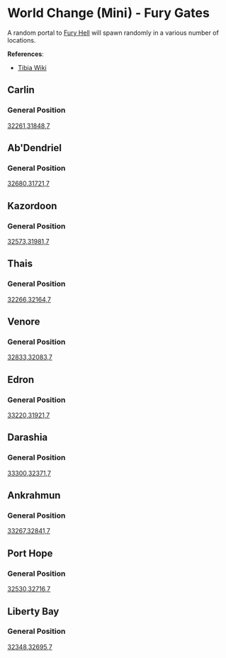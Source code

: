 # World Change (Mini) - Fury Gates

A random portal to [Fury Hell](https://www.tibiawiki.com.br/wiki/Fury_Hell) will spawn randomly in a various number of locations.

__References__:

- [Tibia Wiki](https://www.tibiawiki.com.br/wiki/Mini_World_Changes#Fury_Gates)

## Carlin

### General Position 
[32261,31848,7](https://tibiamaps.io/map#32261,31848,7:1)

## Ab'Dendriel

### General Position 
[32680,31721,7](https://tibiamaps.io/map#32680,31721,7:1)

## Kazordoon

### General Position 
[32573,31981,7](https://tibiamaps.io/map#32573,31981,7:1)

## Thais

### General Position 
[32266,32164,7](https://tibiamaps.io/map#32266,32164,7:1)

## Venore

### General Position 
[32833,32083,7](https://tibiamaps.io/map#32833,32083,7:1)

## Edron

### General Position 
[33220,31921,7](https://tibiamaps.io/map#33220,31921,7:1)

## Darashia

### General Position 
[33300,32371,7](https://tibiamaps.io/map#33300,32371,7:1)

## Ankrahmun

### General Position 
[33267,32841,7](https://tibiamaps.io/map#33267,32841,7:1)

## Port Hope

### General Position 
[32530,32716,7](https://tibiamaps.io/map#32530,32716,7:1)

## Liberty Bay

### General Position 
[32348,32695,7](https://tibiamaps.io/map#32348,32695,7:1)